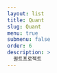 ```yaml
---
layout: list
title: Quant
slug: Quant
menu: true
submenu: false
order: 6
description: >
  퀀트프로젝트  
---
```

